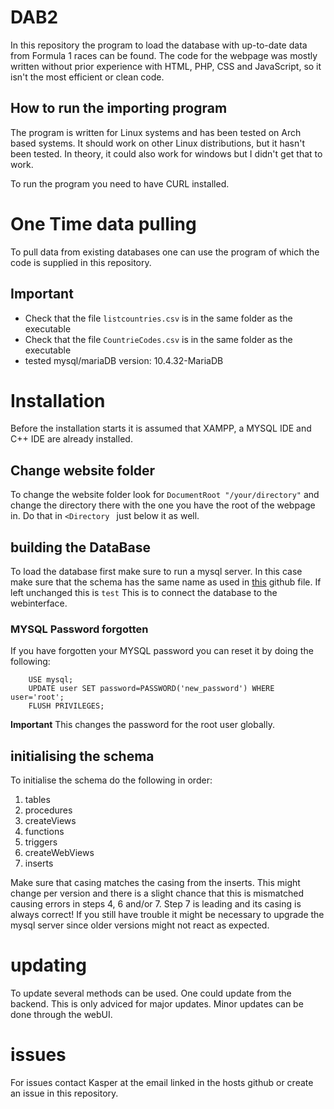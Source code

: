 # DAB2

In this repository the program to load the database with up-to-date data from Formula 1 races can be found.
The code for the webpage was mostly written without prior experience with HTML, PHP, CSS and JavaScript, so it isn't the most efficient or clean code.

## How to run the importing program
The program is written for Linux systems and has been tested on Arch based systems.
It should work on other Linux distributions, but it hasn't been tested.
In theory, it could also work for windows but I didn't get that to work.

To run the program you need to have CURL installed.

# One Time data pulling
To pull data from existing databases one can use the program of which the code is supplied in this repository. 

## Important
- Check that the file `listcountries.csv` is in the same folder as the executable 
- Check that the file `CountrieCodes.csv` is in the same folder as the executable
- tested mysql/mariaDB version: 10.4.32-MariaDB

# Installation

Before the installation starts it is assumed that XAMPP, a MYSQL IDE and C++ IDE are already installed.

## Change website folder

To change the website folder look for `DocumentRoot "/your/directory"` and change the directory there with the one you have the root of the webpage in. Do that in `<Directory ` just below it as well.

## building the DataBase

To load the database first make sure to run a mysql server. In this case make sure that the schema has the same name as used in [this](https://github.com/kasper201/DAB2/blob/main/webpage/php/login.php) github file. If left unchanged this is ``test`` This is to connect the database to the webinterface.

### MYSQL Password forgotten

If you have forgotten your MYSQL password you can reset it by doing the following:
```mysql
    USE mysql;
    UPDATE user SET password=PASSWORD('new_password') WHERE user='root';
    FLUSH PRIVILEGES;

```
**Important** This changes the password for the root user globally.

## initialising the schema
To initialise the schema do the following in order:
1. tables
2. procedures
3. createViews
4. functions
5. triggers
6. createWebViews
7. inserts

Make sure that casing matches the casing from the inserts. This might change per version and there is a slight chance that this is mismatched causing errors in steps 4, 6 and/or 7. Step 7 is leading and its casing is always correct!
If you still have trouble it might be necessary to upgrade the mysql server since older versions might not react as expected.

# updating

To update several methods can be used. One could update from the backend. This is only adviced for major updates. Minor updates can be done through the webUI. 

# issues
For issues contact Kasper at the email linked in the hosts github or create an issue in this repository.
